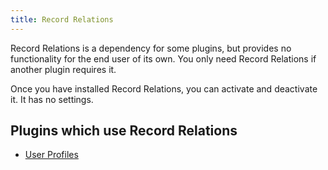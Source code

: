 ```yaml
---
title: Record Relations 
---
```

Record Relations is a dependency for some plugins, but provides no functionality for the end user of its own. You only need Record Relations if another plugin requires it.

Once you have installed Record Relations, you can activate and
deactivate it. It has no settings.

Plugins which use Record Relations
-------------------------------------
- [User Profiles](/UserProfiles)